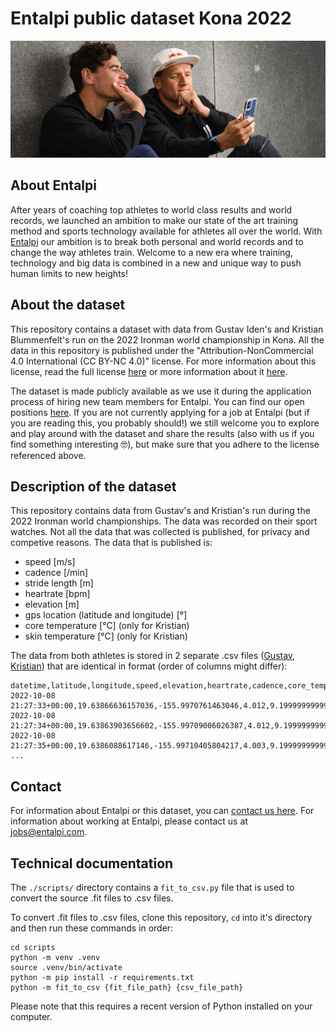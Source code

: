 # Entalpi public dataset Kona 2022

![Gustav and Kristian pondering on their data](entalpi-212.jpg)

## About Entalpi
After years of coaching top athletes to world class results and world records, we launched an ambition to make our state of the art training method and sports technology available for athletes all over the world. With [Entalpi](https://entalpi.com) our ambition is to break both personal and world records and to change the way athletes train. Welcome to a new era where training, technology and big data is combined in a new and unique way to push human limits to new heights!


## About the dataset
This repository contains a dataset with data from Gustav Iden's and Kristian Blummenfelt's run on the 2022 Ironman world championship in Kona.
All the data in this repository is published under the "Attribution-NonCommercial 4.0 International (CC BY-NC 4.0)" license. For more information about this license, read the full license [here](LICENSE) or more information about it [here](https://creativecommons.org/licenses/by-nc/4.0/).

The dataset is made publicly available as we use it during the application process of hiring new team members for Entalpi. You can find our open positions [here](https://www.entalpi.com/careers).
If you are not currently applying for a job at Entalpi (but if you are reading this, you probably should!) we still welcome you to explore and play around with the dataset and share the results (also with us if you find something interesting 🤓), but make sure that you adhere to the license referenced above.


## Description of the dataset
This repository contains data from Gustav's and Kristian's run during the 2022 Ironman world championships.
The data was recorded on their sport watches. Not all the data that was collected is published, for privacy and competive reasons.
The data that is published is:
- speed [m/s]
- cadence [/min]
- stride length [m]
- heartrate [bpm]
- elevation [m]
- gps location (latitude and longitude) [°]
- core temperature [°C] (only for Kristian)
- skin temperature [°C] (only for Kristian)

The data from both athletes is stored in 2 separate .csv files ([Gustav](./gustav_iden_copyright_entalpi_as.csv), [Kristian](./kristian_blummenfelt_copyright_entalpi_as.csv)) that are identical in format (order of columns might differ):
```csv
datetime,latitude,longitude,speed,elevation,heartrate,cadence,core_temperature,skin_temperature,stride_length
2022-10-08 21:27:33+00:00,19.63866636157036,-155.9970761463046,4.012,9.199999999999989,140.0,89.0,38.86000061035156,34.20000076293945,1.406
2022-10-08 21:27:34+00:00,19.63863903656602,-155.99709006026387,4.012,9.199999999999989,140.0,89.0,38.86000061035156,34.20000076293945,1.4
2022-10-08 21:27:35+00:00,19.6386088617146,-155.99710405804217,4.003,9.199999999999989,139.0,89.0,38.86000061035156,34.20000076293945,1.409
...
```

## Contact
For information about Entalpi or this dataset, you can [contact us here](https://www.entalpi.com/contact-us).
For information about working at Entalpi, please contact us at jobs@entalpi.com.


## Technical documentation

The `./scripts/` directory contains a `fit_to_csv.py` file that is used to convert the source .fit files to .csv files.

To convert .fit files to .csv files, clone this repository, `cd` into it's directory and then run these commands in order:

```shell
cd scripts
python -m venv .venv
source .venv/bin/activate
python -m pip install -r requirements.txt
python -m fit_to_csv {fit_file_path} {csv_file_path}
```

Please note that this requires a recent version of Python installed on your computer.
